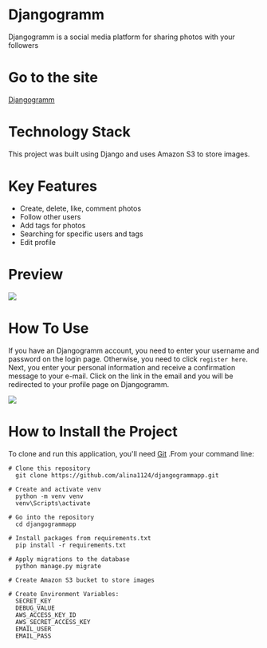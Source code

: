 # Djangogramm
Djangogramm is a social media platform for sharing photos with your followers

# Go to the site
[Djangogramm](https://web-production-0387.up.railway.app/)

# Technology Stack
This project was built using Django and uses Amazon S3 to store images.

# Key Features
* Create, delete, like, comment photos
* Follow other users
* Add tags for photos
* Searching for specific users and tags
* Edit profile

# Preview
![](../djangogramm.gif)

# How To Use
If you have an Djangogramm account, you need to enter your username and password on the login page. Otherwise, you need to click `register here`. Next, you enter your personal information and receive a confirmation message to your e-mail. Click on the link in the email and you will be redirected to your profile page on Djangogramm.

![](../register_hint.jpg)

# How to Install the Project
To clone and run this application, you'll need [Git](https://git-scm.com) .From your command line:
```
# Clone this repository
  git clone https://github.com/alina1124/djangogrammapp.git

# Create and activate venv
  python -m venv venv
  venv\Scripts\activate

# Go into the repository
  cd djangogrammapp
  
# Install packages from requirements.txt
  pip install -r requirements.txt
  
# Apply migrations to the database
  python manage.py migrate
  
# Create Amazon S3 bucket to store images

# Create Environment Variables:
  SECRET_KEY
  DEBUG_VALUE
  AWS_ACCESS_KEY_ID
  AWS_SECRET_ACCESS_KEY
  EMAIL_USER
  EMAIL_PASS  
```



